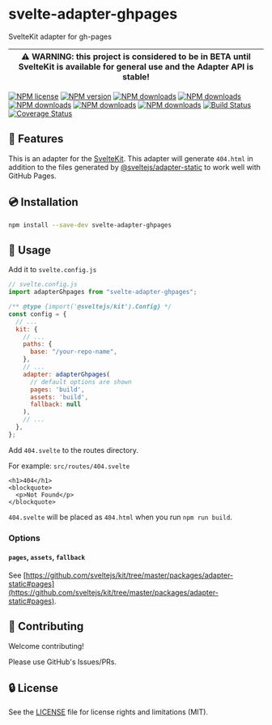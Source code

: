 # svelte-adapter-ghpages

SvelteKit adapter for gh-pages

| :warning: WARNING: this project is considered to be in BETA until SvelteKit is available for general use and the Adapter API is stable! |
| --------------------------------------------------------------------------------------------------------------------------------------- |

[![NPM license](https://img.shields.io/npm/l/svelte-adapter-ghpages.svg)](https://www.npmjs.com/package/svelte-adapter-ghpages)
[![NPM version](https://img.shields.io/npm/v/svelte-adapter-ghpages.svg)](https://www.npmjs.com/package/svelte-adapter-ghpages)
[![NPM downloads](https://img.shields.io/badge/dynamic/json.svg?label=downloads&colorB=green&suffix=/day&query=$.downloads&uri=https://api.npmjs.org//downloads/point/last-day/svelte-adapter-ghpages&maxAge=3600)](http://www.npmtrends.com/svelte-adapter-ghpages)
[![NPM downloads](https://img.shields.io/npm/dw/svelte-adapter-ghpages.svg)](http://www.npmtrends.com/svelte-adapter-ghpages)
[![NPM downloads](https://img.shields.io/npm/dm/svelte-adapter-ghpages.svg)](http://www.npmtrends.com/svelte-adapter-ghpages)
[![NPM downloads](https://img.shields.io/npm/dy/svelte-adapter-ghpages.svg)](http://www.npmtrends.com/svelte-adapter-ghpages)
[![NPM downloads](https://img.shields.io/npm/dt/svelte-adapter-ghpages.svg)](http://www.npmtrends.com/svelte-adapter-ghpages)
[![Build Status](https://github.com/ota-meshi/svelte-adapter-ghpages/workflows/CI/badge.svg?branch=main)](https://github.com/ota-meshi/svelte-adapter-ghpages/actions?query=workflow%3ACI)
[![Coverage Status](https://coveralls.io/repos/github/ota-meshi/svelte-adapter-ghpages/badge.svg?branch=main)](https://coveralls.io/github/ota-meshi/svelte-adapter-ghpages?branch=main)

## 📛 Features

This is an adapter for the [SvelteKit].
This adapter will generate `404.html` in addition to the files generated by [@sveltejs/adapter-static] to work well with GitHub Pages.

## 💿 Installation

```bash
npm install --save-dev svelte-adapter-ghpages
```

## 📖 Usage

Add it to `svelte.config.js`

```js
// svelte.config.js
import adapterGhpages from "svelte-adapter-ghpages";

/** @type {import('@sveltejs/kit').Config} */
const config = {
  // ...
  kit: {
    // ...
    paths: {
      base: "/your-repo-name",
    },
    // ...
    adapter: adapterGhpages(
      // default options are shown
      pages: 'build',
      assets: 'build',
      fallback: null
    ),
    // ...
  },
};
```

Add `404.svelte` to the routes directory.

For example: `src/routes/404.svelte`

```svelte
<h1>404</h1>
<blockquote>
  <p>Not Found</p>
</blockquote>
```

`404.svelte` will be placed as `404.html` when you run `npm run build`.

[sveltekit]: https://kit.svelte.dev/
[@sveltejs/adapter-static]: https://github.com/sveltejs/kit/tree/master/packages/adapter-static

### Options

#### `pages`, `assets`, `fallback`

See [https://github.com/sveltejs/kit/tree/master/packages/adapter-static#pages](https://github.com/sveltejs/kit/tree/master/packages/adapter-static#pages).

## :beers: Contributing

Welcome contributing!

Please use GitHub's Issues/PRs.

## :lock: License

See the [LICENSE](LICENSE) file for license rights and limitations (MIT).
